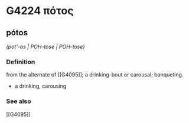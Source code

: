 # G4224 πότος

## pótos

_(pot'-os | POH-tose | POH-tose)_

### Definition

from the alternate of [[G4095]]; a drinking-bout or carousal; banqueting.

- a drinking, carousing

### See also

[[G4095]]


